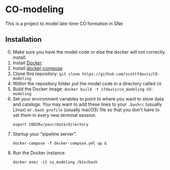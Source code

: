 #  CO-modeling
This is a project to model late-time CO formation in SNe

## Installation
0. Make sure you have the model code or else the docker will not correctly install.
1. Install [Docker](https://docs.docker.com/get-docker/).
2. Install [docker-compose](https://docs.docker.com/compose/install/)
3. Clone this repository: `git clone https://github.com/scottfdavis/CO-modeling`
4. Within the repository folder put the model code in a directory called `CO`
5. Build the Docker image: `docker build -t sfdavis/co_modeling CO-modeling`
6. Set your environment variables to point to where you want to store data and catalogs.
   You may want to add these lines to your `.bashrc` (usually Linux) or `.bash_profile` (usually macOS) file
   so that you don't have to set them in every new terminal session.
   ```
   export CODIR=/your/data/directory
   ```  
7. Startup your "pipeline server".
   ```
   docker-compose -f docker-compose.yml up &
   ```
8. Run the Docker instance.
   ```
   docker exec -it co_modeling /bin/bash
   ```
